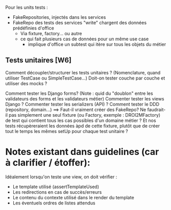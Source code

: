 Pour les units tests : 
- FakeRepositories, injectés dans les services
- FakeRepo des tests des services "write" chargent des données prédéfinies d'office
    - Via fixture, factory... ou autre
    - ce qui fait plusieurs cas de données pour un même use case
        - implique d'office un subtest qui itère sur tous les objets du métier


## Tests unitaires [W6]

Comment découpler/structurer les tests unitaires ? (Nomenclature, quand utiliser TestCase ou SimpleTestCase...)
Doit-on tester couche par couche et utiliser des mocks ?

Comment tester les Django forms? (Note : quid du "doublon" entre les validateurs des forms et les validateurs métier)
Commenter tester les views Django ?
Commenter tester les serializers (API) ?
Comment tester le DDD (repository, domain...) ==> Faut-il vraiment créer des FakeRepo? Ne faudrait-il pas simplement une seul fixture (ou Factory, exemple : DROI2MFactory) de test qui contient tous les cas possibles d'un domaine métier ? Et nos tests récupèreraient les données àpd de cette fixture, plutôt que de créer tout le temps les mêmes setUp pour chaque test unitaire ?

# Notes existant dans guidelines (car à clarifier / étoffer):
Idéalement lorsqu'on teste une view, on doit vérifier :
- Le template utilisé (assertTemplateUsed)
- Les redirections en cas de succès/erreurs
- Le contenu du contexte utilisé dans le render du template
- Les éventuels ordres de listes attendus
